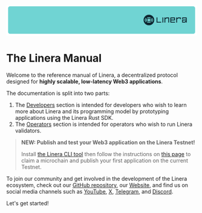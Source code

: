 ![The Linera banner](images/linera_banner_db73e9b.svg)

# The Linera Manual

Welcome to the reference manual of Linera, a decentralized protocol designed for **highly
scalable, low-latency Web3 applications**.

The documentation is split into two parts:

1. The [Developers](developers.md) section is intended for developers who wish
   to learn more about Linera and its programming model by prototyping
   applications using the Linera Rust SDK.
2. The [Operators](operators.md) section is intended for operators who wish to
   run Linera validators.

> **NEW: Publish and test your Web3 application on the Linera Testnet!**
>
> Install
> [the Linera CLI tool](developers/getting_started/installation.html#installing-from-cratesio)
> then follow the instructions on
> [this page](developers/getting_started/hello_linera.html#using-the-testnet) to
> claim a microchain and publish your first application on the current Testnet.

To join our community and get involved in the development of the Linera
ecosystem, check out our
[GitHub repository](https://github.com/linera-io/linera-protocol), our
[Website](https://linera.io), and find us on social media channels such as
[YouTube](https://www.youtube.com/@linera_io), [X](https://x.com/linera_io),
[Telegram](https://t.me/linera_official), and
[Discord](https://discord.gg/linera).

Let's get started!
